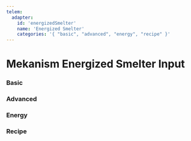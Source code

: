 ```yaml
---
telem:
  adapter:
    id: 'energizedSmelter'
    name: 'Energized Smelter'
    categories: '{ "basic", "advanced", "energy", "recipe" }'
---
```


<script setup>
  import { data as metrics } from './common/metrics.data.ts'
</script>

# Mekanism Energized Smelter Input <RepoLink path="lib/input/mekanism/EnergizedSmelterInputAdapter.lua" />

<!--@include: ./common/preamble.md -->

### Basic

<MetricTable
  prefix="meksmelt:"
  :metrics="[
    { name: 'input_count',  value: '0 - inf',   unit: 'item' },
    { name: 'output_count', value: '0 - inf',   unit: 'item' },
    { name: 'energy_usage', value: '0.0 - inf', unit: 'FE/t' },
    ...metrics.genericMachine.basic
  ]"
/>

### Advanced

<MetricTable
  prefix="meksmelt:"
  :metrics="[
    ...metrics.genericMachine.advanced
  ]"
/>

### Energy

<MetricTable
  prefix="meksmelt:"
  :metrics="[
    ...metrics.genericMachine.energy
  ]"
/>

### Recipe

<MetricTable
  prefix="meksmelt:"
  :metrics="[
    ...metrics.recipeProgress.recipe
  ]"
/>